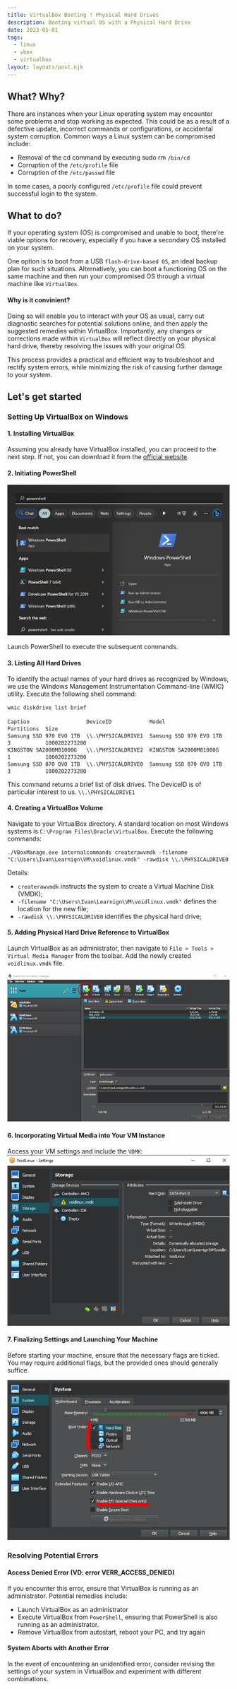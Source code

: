 ```yaml
---
title: VirtualBox Booting ! Physical Hard Drives
description: Booting virtual OS with a Physical Hard Drive
date: 2023-05-01
tags:
  - linux
  - vbox
  - virtualbox
layout: layouts/post.njk
---
```


## What? Why?
There are instances when your Linux operating system may encounter some problems and stop working as expected. This could be as a result of a defective update, incorrect commands or configurations, or accidental system corruption. Common ways a Linux system can be compromised include:

- Removal of the cd command by executing sudo rm `/bin/cd`
- Corruption of the `/etc/profile` file
- Corruption of the `/etc/passwd` file

In some cases, a poorly configured `/etc/profile` file could prevent successful login to the system.

## What to do?
If your operating system (OS) is compromised and unable to boot, there're viable options for recovery, especially if you have a secondary OS installed on your system.

One option is to boot from a USB `flash-drive-based OS`, an ideal backup plan for such situations. Alternatively, you can boot a functioning OS on the same machine and then run your compromised OS through a virtual machine like `VirtualBox`.

#### Why is it convinient?
Doing so will enable you to interact with your OS as usual, carry out diagnostic searches for potential solutions online, and then apply the suggested remedies within VirtualBox. Importantly, any changes or corrections made within `VirtualBox` will reflect directly on your physical hard drive, thereby resolving the issues with your original OS.

This process provides a practical and efficient way to troubleshoot and rectify system errors, while minimizing the risk of causing further damage to your system.

## Let's get started
### Setting Up VirtualBox on Windows

#### 1. Installing VirtualBox
Assuming you already have VirtualBox installed, you can proceed to the next step. If not, you can download it from the [official website](https://www.virtualbox.org/).

#### 2. Initiating PowerShell
![PowerShell](/img/powershell-search.jpg)

Launch PowerShell to execute the subsequent commands.

#### 3. Listing All Hard Drives
To identify the actual names of your hard drives as recognized by Windows, we use the Windows Management Instrumentation Command-line (WMIC) utility. Execute the following shell command:
```shell
wmic diskdrive list brief

Caption                  DeviceID            Model                    Partitions  Size
Samsung SSD 970 EVO 1TB  \\.\PHYSICALDRIVE1  Samsung SSD 970 EVO 1TB  3           1000202273280
KINGSTON SA2000M81000G   \\.\PHYSICALDRIVE2  KINGSTON SA2000M81000G   1           1000202273280
Samsung SSD 870 QVO 1TB  \\.\PHYSICALDRIVE0  Samsung SSD 870 QVO 1TB  3           1000202273280
```

This command returns a brief list of disk drives. The DeviceID is of particular interest to us. `\\.\PHYSICALDRIVE1`

#### 4. Creating a VirtualBox Volume
Navigate to your VirtualBox directory. A standard location on most Windows systems is `C:\Program Files\Oracle\VirtualBox`. Execute the following commands:
```shell
./VBoxManage.exe internalcommands createrawvmdk -filename "C:\Users\Ivan\Learnign\VM\voidlinux.vmdk" -rawdisk \\.\PHYSICALDRIVE0
```
Details:
- `createrawvmdk` instructs the system to create a Virtual Machine Disk (VMDK);
- `-filename "C:\Users\Ivan\Learnign\VM\voidlinux.vmdk"` defines the location for the new file;
- `-rawdisk \\.\PHYSICALDRIVE0` identifies the physical hard drive;

#### 5. Adding Physical Hard Drive Reference to VirtualBox
Launch VirtualBox as an administrator, then navigate to `File > Tools > Virtual Media Manager` from the toolbar. Add the newly created `voidlinux.vmdk` file.

![Virtual Media Manager](/img/vm-drive-manager.jpg)


#### 6. Incorporating Virtual Media into Your VM Instance
Access your VM settings and include the `VDMK`:
![Virtual Media Manager](/img/add-vdmk-into-vm.png)

#### 7. Finalizing Settings and Launching Your Machine
Before starting your machine, ensure that the necessary flags are ticked. You may require additional flags, but the provided ones should generally suffice.

![Virtual Media Manager](/img/vm-vdmk-options.png)

### Resolving Potential Errors
#### Access Denied Error (VD: error VERR_ACCESS_DENIED)
If you encounter this error, ensure that VirtualBox is running as an administrator. Potential remedies include:
- Launch VirtualBox as an administrator
- Execute VirtualBox from `PowerShell`, ensuring that PowerShell is also running as an administrator.
- Remove VirtualBox from autostart, reboot your PC, and try again
#### System Aborts with Another Error
In the event of encountering an unidentified error, consider revising the settings of your system in VirtualBox and experiment with different combinations.